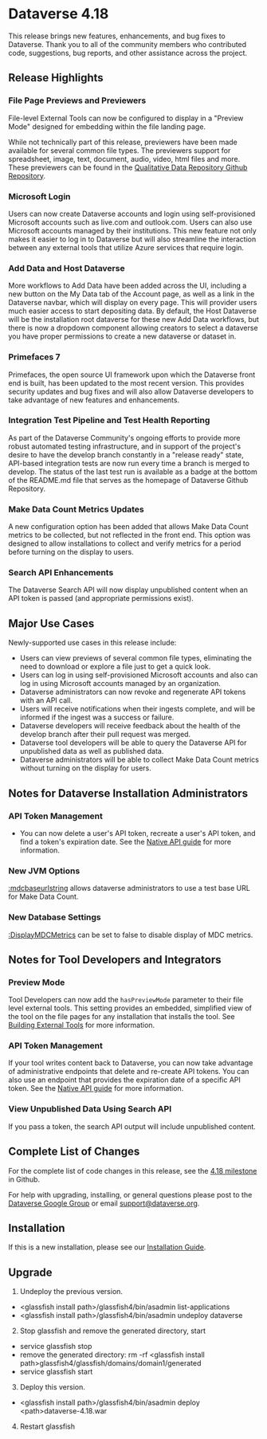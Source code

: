 # Dataverse 4.18

This release brings new features, enhancements, and bug fixes to Dataverse. Thank you to all of the community members who contributed code, suggestions, bug reports, and other assistance across the project.

## Release Highlights

### File Page Previews and Previewers

File-level External Tools can now be configured to display in a "Preview Mode" designed for embedding within the file landing page.

While not technically part of this release, previewers have been made available for several common file types. The previewers support for spreadsheet, image, text, document, audio, video, html files and more. These previewers can be found in the <a href="https://github.com/QualitativeDataRepository/dataverse-previewers">Qualitative Data Repository Github Repository</a>.

### Microsoft Login

Users can now create Dataverse accounts and login using self-provisioned Microsoft accounts such as live.com and outlook.com. Users can also use Microsoft accounts managed by their institutions. This new feature not only makes it easier to log in to Dataverse but will also streamline the interaction between any external tools that utilize Azure services that require login.

### Add Data and Host Dataverse

More workflows to Add Data have been added across the UI, including a new button on the My Data tab of the Account page, as well as a link in the Dataverse navbar, which will display on every page. This will provider users much easier access to start depositing data. By default, the Host Dataverse will be the installation root dataverse for these new Add Data workflows, but there is now a dropdown component allowing creators to select a dataverse you have proper permissions to create a new dataverse or dataset in.

### Primefaces 7

Primefaces, the open source UI framework upon which the Dataverse front end is built, has been updated to the most recent version. This provides security updates and bug fixes and will also allow Dataverse developers to take advantage of new features and enhancements.

### Integration Test Pipeline and Test Health Reporting

As part of the Dataverse Community's ongoing efforts to provide more robust automated testing infrastructure, and in support of the project's desire to have the develop branch constantly in a "release ready" state, API-based integration tests are now run every time a branch is merged to develop. The status of the last test run is available as a badge at the bottom of the README.md file that serves as the homepage of Dataverse Github Repository.

### Make Data Count Metrics Updates

A new configuration option has been added that allows Make Data Count metrics to be collected, but not reflected in the front end. This option was designed to allow installations to collect and verify metrics for a period before turning on the display to users.

### Search API Enhancements

The Dataverse Search API will now display unpublished content when an API token is passed (and appropriate permissions exist).

## Major Use Cases

Newly-supported use cases in this release include:

- Users can view previews of several common file types, eliminating the need to download or explore a file just to get a quick look.
- Users can log in using self-provisioned Microsoft accounts and also can log in using Microsoft accounts managed by an organization.
- Dataverse administrators can now revoke and regenerate API tokens with an API call.
- Users will receive notifications when their ingests complete, and will be informed if the ingest was a success or failure.
- Dataverse developers will receive feedback about the health of the develop branch after their pull request was merged.
- Dataverse tool developers will be able to query the Dataverse API for unpublished data as well as published data.
- Dataverse administrators will be able to collect Make Data Count metrics without turning on the display for users.

## Notes for Dataverse Installation Administrators

### API Token Management

- You can now delete a user's API token, recreate a user's API token, and find a token's expiration date. See the <a href="http://guides.dataverse.org/en/4.18/api/native-api">Native API guide</a> for more information.

### New JVM Options

[:mdcbaseurlstring](http://guides.dataverse.org/en/4.18/installation/config.html#mdcbaseurlstring) allows dataverse administrators to use a test base URL for Make Data Count.

### New Database Settings

[:DisplayMDCMetrics](http://guides.dataverse.org/en/4.18/installation/config.html#DisplayMDCMetrics) can be set to false to disable display of MDC metrics.

## Notes for Tool Developers and Integrators

### Preview Mode

Tool Developers can now add the `hasPreviewMode` parameter to their file level external tools. This setting provides an embedded, simplified view of the tool on the file pages for any installation that installs the tool. See <a href="http://guides.dataverse.org/en/4.18/api/external-tools">Building External Tools</a> for more information.

### API Token Management

If your tool writes content back to Dataverse, you can now take advantage of administrative endpoints that delete and re-create API tokens. You can also use an endpoint that provides the expiration date of a specific API token. See the <a href="http://guides.dataverse.org/en/4.18/api/native-api">Native API guide</a> for more information.

### View Unpublished Data Using Search API

If you pass a token, the search API output will include unpublished content.

## Complete List of Changes

For the complete list of code changes in this release, see the <a href="https://github.com/IQSS/dataverse/milestone/85?closed=1">4.18 milestone</a> in Github.

For help with upgrading, installing, or general questions please post to the <a href="https://groups.google.com/forum/#!forum/dataverse-community">Dataverse Google Group</a> or email support@dataverse.org.

## Installation

If this is a new installation, please see our <a href=http://guides.dataverse.org/en/4.18/installation/>Installation Guide</a>.

## Upgrade

1. Undeploy the previous version.

- &lt;glassfish install path&gt;/glassfish4/bin/asadmin list-applications
- &lt;glassfish install path&gt;/glassfish4/bin/asadmin undeploy dataverse

2. Stop glassfish and remove the generated directory, start

- service glassfish stop
- remove the generated directory: rm -rf &lt;glassfish install path&gt;glassfish4/glassfish/domains/domain1/generated
- service glassfish start

3. Deploy this version.

- &lt;glassfish install path&gt;/glassfish4/bin/asadmin deploy &lt;path&gt;dataverse-4.18.war

4. Restart glassfish
